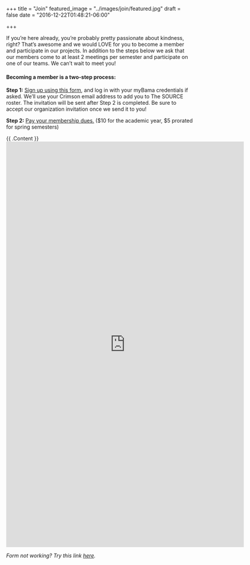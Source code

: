 +++
title = "Join"
featured_image = "../images/join/featured.jpg"
draft = false
date = "2016-12-22T01:48:21-06:00"

+++

If you’re here already, you’re probably pretty passionate about kindness, right?
That’s awesome and we would LOVE for you to become a member and participate in
our projects. In addition to the steps below we ask that our members come to at
least 2 meetings per semester and participate on one of our teams. We can’t wait
to meet you!

#### Becoming a member is a two-step process:

**Step 1:** [Sign up using this form](https://goo.gl/forms/2CiFO5JkQZYphX613), and log in with your myBama credentials
if asked. We’ll use your Crimson email address to add you to The SOURCE roster.
The invitation will be sent after Step 2 is completed. Be sure to accept our
organization invitation once we send it to you!

**Step 2:** [Pay your membership dues.](../shop) ($10 for the academic year, $5
  prorated for spring semesters)

<div class="container content scrolling">
    {{ .Content }}
    <iframe src="https://docs.google.com/forms/d/e/1FAIpQLSc950ZM6aAGqH0_MRQx-ECDe_2bHkm09XCfWtD0s-xci7Znag/viewform?embedded=true" width="640" height="1090" frameborder="0" marginheight="0" marginwidth="0">Loading...</iframe>
  </div>

*Form not working? Try this link [here](https://goo.gl/forms/2CiFO5JkQZYphX613).*
